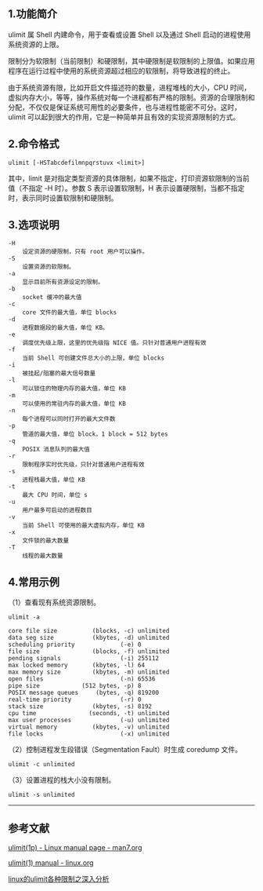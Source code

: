 ## 1.功能简介
ulimit 属 Shell 内建命令，用于查看或设置 Shell 以及通过 Shell 启动的进程使用系统资源的上限。

限制分为软限制（当前限制）和硬限制，其中硬限制是软限制的上限值。如果应用程序在运行过程中使用的系统资源超过相应的软限制，将导致进程的终止。

由于系统资源有限，比如开启文件描述符的数量，进程堆栈的大小，CPU 时间，虚拟内存大小，等等，操作系统对每一个进程都有严格的限制。资源的合理限制和分配，不仅仅是保证系统可用性的必要条件，也与进程性能密不可分。这时，ulimit 可以起到很大的作用，它是一种简单并且有效的实现资源限制的方式。

## 2.命令格式
```
ulimit [-HSTabcdefilmnpqrstuvx <limit>]
```
其中，limit 是对指定类型资源的具体限制，如果不指定，打印资源软限制的当前值（不指定 -H 时）。参数 S 表示设置软限制，H 表示设置硬限制，当都不指定时，表示同时设置软限制和硬限制。

## 3.选项说明
```
-H
	设定资源的硬限制，只有 root 用户可以操作。
-S
	设置资源的软限制。
-a
	显示目前所有资源设定的限制。
-b
	socket 缓冲的最大值
-c
	core 文件的最大值，单位 blocks
-d
	进程数据段的最大值，单位 KB。
-e
	调度优先级上限，这里的优先级指 NICE 值。只针对普通用户进程有效
-f
	当前 Shell 可创建文件总大小的上限，单位 blocks
-i
	被挂起/阻塞的最大信号数量
-l
	可以锁住的物理内存的最大值，单位 KB
-m
	可以使用的常驻内存的最大值，单位 KB
-n
	每个进程可以同时打开的最大文件数
-p
	管道的最大值，单位 block，1 block = 512 bytes
-q
	POSIX 消息队列的最大值
-r
	限制程序实时优先级，只针对普通用户进程有效
-s
	进程栈最大值，单位 KB
-t
	最大 CPU 时间，单位 s
-u
	用户最多可启动的进程数目
-v
	当前 Shell 可使用的最大虚拟内存，单位 KB
-x
	文件锁的最大数量
-T
	线程的最大数量
```

## 4.常用示例
（1）查看现有系统资源限制。
```
ulimit -a

core file size          (blocks, -c) unlimited
data seg size           (kbytes, -d) unlimited
scheduling priority             (-e) 0
file size               (blocks, -f) unlimited
pending signals                 (-i) 255112
max locked memory       (kbytes, -l) 64
max memory size         (kbytes, -m) unlimited
open files                      (-n) 65536
pipe size            (512 bytes, -p) 8
POSIX message queues     (bytes, -q) 819200
real-time priority              (-r) 0
stack size              (kbytes, -s) 8192
cpu time               (seconds, -t) unlimited
max user processes              (-u) unlimited
virtual memory          (kbytes, -v) unlimited
file locks                      (-x) unlimited
```
（2）控制进程发生段错误（Segmentation Fault）时生成 coredump 文件。
```
ulimit -c unlimited
```
（3）设置进程的栈大小没有限制。
```
ulimit -s unlimited
```

---
## 参考文献
[ulimit(1p) - Linux manual page - man7.org](https://man7.org/linux/man-pages/man1/ulimit.1p.html)

[ulimit(1) manual - linux.org](https://www.linux.org/docs/man1/ulimit.html)

[linux的ulimit各种限制之深入分析](http://blog.sina.com.cn/s/blog_59b6af6901011ekd.html)

<Vssue title="ulimit-builtin" />